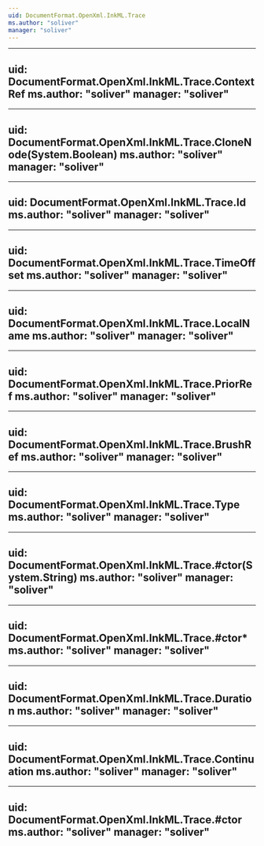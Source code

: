```yaml
---
uid: DocumentFormat.OpenXml.InkML.Trace
ms.author: "soliver"
manager: "soliver"
---
```


---
uid: DocumentFormat.OpenXml.InkML.Trace.ContextRef
ms.author: "soliver"
manager: "soliver"
---

---
uid: DocumentFormat.OpenXml.InkML.Trace.CloneNode(System.Boolean)
ms.author: "soliver"
manager: "soliver"
---

---
uid: DocumentFormat.OpenXml.InkML.Trace.Id
ms.author: "soliver"
manager: "soliver"
---

---
uid: DocumentFormat.OpenXml.InkML.Trace.TimeOffset
ms.author: "soliver"
manager: "soliver"
---

---
uid: DocumentFormat.OpenXml.InkML.Trace.LocalName
ms.author: "soliver"
manager: "soliver"
---

---
uid: DocumentFormat.OpenXml.InkML.Trace.PriorRef
ms.author: "soliver"
manager: "soliver"
---

---
uid: DocumentFormat.OpenXml.InkML.Trace.BrushRef
ms.author: "soliver"
manager: "soliver"
---

---
uid: DocumentFormat.OpenXml.InkML.Trace.Type
ms.author: "soliver"
manager: "soliver"
---

---
uid: DocumentFormat.OpenXml.InkML.Trace.#ctor(System.String)
ms.author: "soliver"
manager: "soliver"
---

---
uid: DocumentFormat.OpenXml.InkML.Trace.#ctor*
ms.author: "soliver"
manager: "soliver"
---

---
uid: DocumentFormat.OpenXml.InkML.Trace.Duration
ms.author: "soliver"
manager: "soliver"
---

---
uid: DocumentFormat.OpenXml.InkML.Trace.Continuation
ms.author: "soliver"
manager: "soliver"
---

---
uid: DocumentFormat.OpenXml.InkML.Trace.#ctor
ms.author: "soliver"
manager: "soliver"
---
